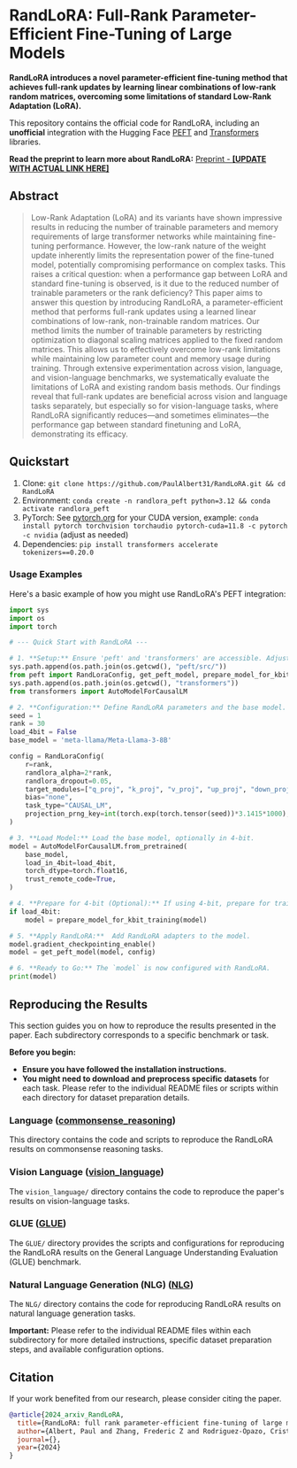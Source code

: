 # RandLoRA: Full-Rank Parameter-Efficient Fine-Tuning of Large Models

**RandLoRA introduces a novel parameter-efficient fine-tuning method that achieves full-rank updates by learning linear combinations of low-rank random matrices, overcoming some limitations of standard Low-Rank Adaptation (LoRA).**

This repository contains the official code for RandLoRA, including an **unofficial** integration with the Hugging Face [PEFT](https://github.com/huggingface/peft) and [Transformers](https://github.com/huggingface/transformers) libraries.

**Read the preprint to learn more about RandLoRA:** [Preprint - **[UPDATE WITH ACTUAL LINK HERE]**]()

## Abstract

> Low-Rank Adaptation (LoRA) and its variants have shown impressive results in reducing the number of trainable parameters and memory requirements of large
transformer networks while maintaining fine-tuning performance. However, the low-rank nature of the weight update inherently limits the representation power of the fine-tuned model, potentially compromising performance on complex tasks. This raises a critical question: when a performance gap between LoRA and
standard fine-tuning is observed, is it due to the reduced number of trainable parameters or the rank deficiency?
This paper aims to answer this question by introducing RandLoRA, a parameter-efficient method that performs full-rank updates using a learned linear combinations of low-rank, non-trainable random matrices. Our method limits the number of trainable parameters by restricting optimization to diagonal scaling matrices applied to the fixed random matrices. This allows us to effectively overcome low-rank limitations while maintaining low parameter count and memory usage during training.
Through extensive experimentation across vision, language, and vision-language benchmarks, we systematically evaluate the limitations of LoRA and existing random basis methods. Our findings reveal that full-rank updates are beneficial across vision and language tasks separately, but especially so for vision-language tasks, where RandLoRA significantly reduces—and sometimes eliminates—the performance gap between standard finetuning and LoRA, demonstrating its efficacy.

## Quickstart

1. Clone: `git clone https://github.com/PaulAlbert31/RandLoRA.git && cd RandLoRA`
2. Environment: `conda create -n randlora_peft python=3.12 && conda activate randlora_peft`
3. PyTorch: See [pytorch.org](https://pytorch.org/get-started/locally/) for your CUDA version, example: `conda install pytorch torchvision torchaudio pytorch-cuda=11.8 -c pytorch -c nvidia` (adjust as needed)
4. Dependencies: `pip install transformers accelerate tokenizers==0.20.0`

### Usage Examples

Here's a basic example of how you might use RandLoRA's PEFT integration:

```python
import sys
import os
import torch

# --- Quick Start with RandLoRA ---

# 1. **Setup:** Ensure 'peft' and 'transformers' are accessible. Adjust paths if needed for local versions.
sys.path.append(os.path.join(os.getcwd(), "peft/src/"))
from peft import RandLoraConfig, get_peft_model, prepare_model_for_kbit_training
sys.path.append(os.path.join(os.getcwd(), "transformers"))
from transformers import AutoModelForCausalLM

# 2. **Configuration:** Define RandLoRA parameters and the base model.
seed = 1
rank = 30
load_4bit = False
base_model = 'meta-llama/Meta-Llama-3-8B'

config = RandLoraConfig(
    r=rank,
    randlora_alpha=2*rank,
    randlora_dropout=0.05,
    target_modules=["q_proj", "k_proj", "v_proj", "up_proj", "down_proj"],
    bias="none",
    task_type="CAUSAL_LM",
    projection_prng_key=int(torch.exp(torch.tensor(seed))*3.1415*1000),
)

# 3. **Load Model:** Load the base model, optionally in 4-bit.
model = AutoModelForCausalLM.from_pretrained(
    base_model,
    load_in_4bit=load_4bit,
    torch_dtype=torch.float16,
    trust_remote_code=True,
)

# 4. **Prepare for 4-bit (Optional):** If using 4-bit, prepare for training.
if load_4bit:
    model = prepare_model_for_kbit_training(model)

# 5. **Apply RandLoRA:**  Add RandLoRA adapters to the model.
model.gradient_checkpointing_enable()
model = get_peft_model(model, config)

# 6. **Ready to Go:** The `model` is now configured with RandLoRA.
print(model)
```

## Reproducing the Results

This section guides you on how to reproduce the results presented in the paper. Each subdirectory corresponds to a specific benchmark or task.

**Before you begin:**

* **Ensure you have followed the installation instructions.**
* **You might need to download and preprocess specific datasets** for each task. Please refer to the individual README files or scripts within each directory for dataset preparation details.

### Language ([commonsense_reasoning](commonsense_reasoning/))

This directory contains the code and scripts to reproduce the RandLoRA results on commonsense reasoning tasks.

### Vision Language ([vision_language](vision_language/))

The `vision_language/` directory contains the code to reproduce the paper's results on vision-language tasks.

### GLUE ([GLUE](GLUE/))

The `GLUE/` directory provides the scripts and configurations for reproducing the RandLoRA results on the General Language Understanding Evaluation (GLUE) benchmark.

### Natural Language Generation (NLG) ([NLG](NLG/))

The `NLG/` directory contains the code for reproducing RandLoRA results on natural language generation tasks.

**Important:** Please refer to the individual README files within each subdirectory for more detailed instructions, specific dataset preparation steps, and available configuration options.

## Citation

If your work benefited from our research, please consider citing the paper.

```bibtex
@article{2024_arxiv_RandLoRA,
  title={RandLoRA: full rank parameter-efficient fine-tuning of large models},
  author={Albert, Paul and Zhang, Frederic Z and Rodriguez-Opazo, Cristian and Saratchandran, Hemanth and Hengel, Anton van den and Abbasnejad, Ehsan},
  journal={},
  year={2024}
}
```